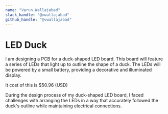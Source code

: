 ```yaml
---
name: "Varun Wallajabad"
slack_handle: "@vwallajabad"
github_handle: "@vwallajabad"
---
```


# LED Duck

I am designing a PCB for a duck-shaped LED board. This board will feature a series of LEDs that light up to outline the shape of a duck. The LEDs will be powered by a small battery, providing a decorative and illuminated display.

It cost of this is $50.96 (USD)

During the design process of my duck-shaped LED board, I faced challenges with arranging the LEDs in a way that accurately followed the duck's outline while maintaining electrical connections. 

